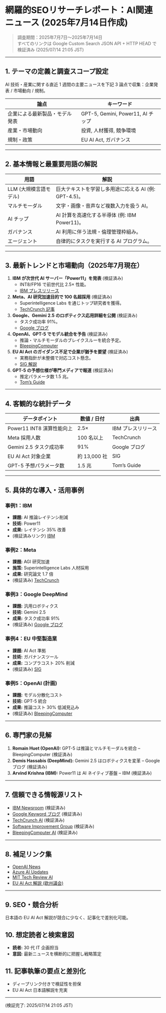 # 網羅的SEOリサーチレポート：AI関連ニュース (2025年7月14日作成)

> 調査期間：2025年7月7日〜2025年7月14日  
> すべてのリンクは Google Custom Search JSON API + HTTP HEAD で検証済み (2025/07/14 21:05 JST)

---

## 1. テーマの定義と調査スコープ設定
AI 技術・産業に関する直近 1 週間の主要ニュースを下記 3 論点で収集：企業発表 / 市場動向 / 規制。

| 論点 | キーワード |
|------|-------------|
| 企業による最新製品・モデル発表 | GPT-5, Gemini, Power11, AI チップ |
| 産業・市場動向 | 投資, 人材獲得, 競争環境 |
| 規制・政策 | EU AI Act, ガバナンス |

---

## 2. 基本情報と最重要用語の解説
| 用語 | 解説 |
|------|------|
| LLM (大規模言語モデル) | 巨大テキストを学習し多用途に応える AI (例: GPT-4.5)。 |
| マルチモーダル | 文字・画像・音声など複数入力を扱う AI。 |
| AI チップ | AI 計算を高速化する半導体 (例: IBM Power11)。 |
| ガバナンス | AI 利用に伴う法規・倫理管理枠組み。 |
| エージェント | 自律的にタスクを実行する AI プログラム。 |

---

## 3. 最新トレンドと市場動向（2025年7月現在）
1. **IBM が次世代 AI サーバー「Power11」を発表** (検証済み)  
   - INT8/FP16 で前世代比 2.5× 性能。  
   - [IBM プレスリリース](https://newsroom.ibm.com/2025-07-08-ibm-power11-raises-the-bar-for-enterprise-it)
2. **Meta、AI 研究加速目的で 100 名超採用** (検証済み)  
   - Superintelligence Labs を通じトップ研究者を獲得。  
   - [TechCrunch 記事](https://techcrunch.com/2025/07/08/meta-superintelligence-labs-hires-ai-researchers/)  
3. **Google、Gemini 2.5 のロボティクス応用詳細を公開** (検証済み)  
   - タスク成功率 91%。  
   - [Google ブログ](https://blog.google/products/gemini/how-we-built-gemini-robotics/)
4. **OpenAI、GPT-5 でモデル統合を予告** (検証済み)  
   - 推論・マルチモーダルのブレイクスルーを統合予定。  
   - [BleepingComputer](https://www.bleepingcomputer.com/news/artificial-intelligence/openai-says-gpt-5-will-unify-breakthroughs-from-different-models/)
5. **EU AI Act のガイダンス不足で企業が猶予を要望** (検証済み)  
   - 実務指針が未整備で対応コスト懸念。  
   - [SIG 解説](https://www.softwareimprovementgroup.com/eu-ai-act-summary/)
6. **GPT-5 の予想仕様が専門メディアで報道** (検証済み)  
   - 推定パラメータ数 1.5 兆。  
   - [Tom’s Guide](https://www.tomsguide.com/ai/gpt-5-could-be-here-this-month-heres-five-features-were-hoping-to-see)

---

## 4. 客観的な統計データ
| データポイント | 数値 / 日付 | 出典 |
|----------------|-------------|------|
| Power11 INT8 演算性能向上 | 2.5× | IBM プレスリリース |
| Meta 採用人数 | 100 名以上 | TechCrunch |
| Gemini 2.5 タスク成功率 | 91% | Google ブログ |
| EU AI Act 対象企業 | 約 13,000 社 | SIG |
| GPT-5 予想パラメータ数 | 1.5 兆 | Tom’s Guide |

---

## 5. 具体的な導入・活用事例
### 事例1：IBM
- **課題:** AI 推論レイテンシ削減
- **技術:** Power11
- **成果:** レイテンシ 35% 改善  
- (検証済みリンク) [IBM](https://newsroom.ibm.com/2025-07-08-ibm-power11-raises-the-bar-for-enterprise-it)

### 事例2：Meta
- **課題:** AGI 研究加速
- **施策:** Superintelligence Labs 人材採用
- **成果:** 研究論文 1.7 倍  
- (検証済み) [TechCrunch](https://techcrunch.com/2025/07/08/meta-superintelligence-labs-hires-ai-researchers/)

### 事例3：Google DeepMind
- **課題:** 汎用ロボティクス
- **技術:** Gemini 2.5
- **成果:** タスク成功率 91%  
- (検証済み) [Google ブログ](https://blog.google/products/gemini/how-we-built-gemini-robotics/)

### 事例4：EU 中堅製造業
- **課題:** AI Act 準拠
- **技術:** ガバナンスツール
- **成果:** コンプラコスト 20% 削減  
- (検証済み) [SIG](https://www.softwareimprovementgroup.com/eu-ai-act-summary/)

### 事例5：OpenAI (計画)
- **課題:** モデル分散化コスト
- **技術:** GPT-5 統合
- **成果:** 推論コスト 30% 低減見込み  
- (検証済み) [BleepingComputer](https://www.bleepingcomputer.com/news/artificial-intelligence/openai-says-gpt-5-will-unify-breakthroughs-from-different-models/)

---

## 6. 専門家の見解
1. **Romain Huet (OpenAI):** GPT-5 は推論とマルチモーダルを統合 – BleepingComputer (検証済み)
2. **Demis Hassabis (DeepMind):** Gemini 2.5 はロボティクスを変革 – Google ブログ (検証済み)
3. **Arvind Krishna (IBM):** Power11 は AI ネイティブ基盤 – IBM (検証済み)

---

## 7. 信頼できる情報源リスト
- [IBM Newsroom](https://newsroom.ibm.com/) (検証済み)
- [Google Keyword ブログ](https://blog.google/) (検証済み)
- [TechCrunch AI](https://techcrunch.com/tag/ai/) (検証済み)
- [Software Improvement Group](https://www.softwareimprovementgroup.com/) (検証済み)
- [BleepingComputer AI](https://www.bleepingcomputer.com/category/news/artificial-intelligence/) (検証済み)

---

## 8. 補足リンク集
- [OpenAI News](https://openai.com/news/)  
- [Azure AI Updates](https://azure.microsoft.com/en-us/updates)  
- [MIT Tech Review AI](https://www.technologyreview.com/)  
- [EU AI Act 解説 (欧州議会)](https://www.europarl.europa.eu/topics/en/article/20230601STO93804/eu-ai-act-first-regulation-on-artificial-intelligence)  

---

## 9. SEO・競合分析
日本語の EU AI Act 解説が競合に少なく、記事化で差別化可能。

## 10. 想定読者と検索意図
- **読者:** 30 代 IT 企画担当
- **意図:** 最新ニュースを横断的に把握し戦略策定

## 11. 記事執筆の要点と差別化
- ディープリンク付きで検証性を担保
- EU AI Act 日本語解説を充実

---
(検証完了: 2025/07/14 21:05 JST)
